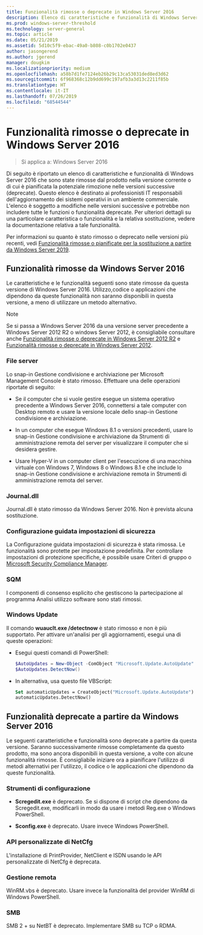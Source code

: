 ```yaml
---
title: Funzionalità rimosse o deprecate in Windows Server 2016
description: Elenco di caratteristiche e funzionalità di Windows Server 2016 che sono state rimosse dal prodotto nella versione corrente o di cui è pianificata la possibile rimozione nelle versioni successive (deprecate). Questo elenco è destinato ai professionisti IT responsabili dell'aggiornamento dei sistemi operativi in un ambiente commerciale.
ms.prod: windows-server-threshold
ms.technology: server-general
ms.topic: article
ms.date: 05/21/2019
ms.assetid: 5d10c5f9-ebac-49a0-b808-c0b1702e0437
author: jasongerend
ms.author: jgerend
manager: dougkim
ms.localizationpriority: medium
ms.openlocfilehash: a58b7d1fe7124eb26b29c13ca53031ded8ed3d62
ms.sourcegitcommit: 6f968368c12b9dd699c197afb3a3d13c2211f85b
ms.translationtype: HT
ms.contentlocale: it-IT
ms.lasthandoff: 07/26/2019
ms.locfileid: "68544544"
---
```

# <a name="features-removed-or-deprecated-in--windows-server-2016"></a>Funzionalità rimosse o deprecate in Windows Server 2016

>Si applica a: Windows Server 2016

Di seguito è riportato un elenco di caratteristiche e funzionalità di Windows Server 2016 che sono state rimosse dal prodotto nella versione corrente o di cui è pianificata la potenziale rimozione nelle versioni successive (deprecate). Questo elenco è destinato ai professionisti IT responsabili dell'aggiornamento dei sistemi operativi in un ambiente commerciale. L'elenco è soggetto a modifiche nelle versioni successive e potrebbe non includere tutte le funzioni o funzionalità deprecate. Per ulteriori dettagli su una particolare caratteristica o funzionalità e la relativa sostituzione, vedere la documentazione relativa a tale funzionalità.

Per informazioni su quanto è stato rimosso o deprecato nelle versioni più recenti, vedi [Funzionalità rimosse o pianificate per la sostituzione a partire da Windows Server 2019](../get-started-19/removed-features-19.md).

## <a name="features-removed-from-windows-server-2016"></a>Funzionalità rimosse da Windows Server 2016

Le caratteristiche e le funzionalità seguenti sono state rimosse da questa versione di Windows Server 2016. Utilizzo,codice o applicazioni che dipendono da queste funzionalità non saranno disponibili in questa versione, a meno di utilizzare un metodo alternativo.  

> [!NOTE]  
> Se si passa a Windows Server 2016 da una versione server precedente a Windows Server 2012 R2 o windows Server 2012, è consigliabile consultare anche [Funzionalità rimosse o deprecate in Windows Server 2012 R2](https://technet.microsoft.com/library/dn303411.aspx) e [Funzionalità rimosse o deprecate in Windows Server 2012](https://technet.microsoft.com/library/hh831568.aspx).  


### <a name="file-server"></a>File server  
Lo snap-in Gestione condivisione e archiviazione per Microsoft Management Console è stato rimosso. Effettuare una delle operazioni riportate di seguito:  

-   Se il computer che si vuole gestire esegue un sistema operativo precedente a Windows Server 2016, connettersi a tale computer con Desktop remoto e usare la versione locale dello snap-in Gestione condivisione e archiviazione.  

-   In un computer che esegue Windows 8.1 o versioni precedenti, usare lo snap-in Gestione condivisione e archiviazione da Strumenti di amministrazione remota del server per visualizzare il computer che si desidera gestire.  

-   Usare Hyper-V in un computer client per l'esecuzione di una macchina virtuale con Windows 7, Windows 8 o Windows 8.1 e che include lo snap-in Gestione condivisione e archiviazione remota in Strumenti di amministrazione remota del server.  

### <a name="journaldll"></a>Journal.dll  
Journal.dll è stato rimosso da Windows Server 2016. Non è prevista alcuna sostituzione.  

### <a name="security-configuration-wizard"></a>Configurazione guidata impostazioni di sicurezza  
La Configurazione guidata impostazioni di sicurezza è stata rimossa. Le funzionalità sono protette per impostazione predefinita. Per controllare impostazioni di protezione specifiche, è possibile usare Criteri di gruppo o [Microsoft Security Compliance Manager](https://technet.microsoft.com/solutionaccelerators/cc835245.aspx).  

### <a name="sqm"></a>SQM  
I componenti di consenso esplicito che gestiscono la partecipazione al programma Analisi utilizzo software sono stati rimossi. 

### <a name="windows-update"></a>Windows Update
Il comando **wuauclt.exe /detectnow** è stato rimosso e non è più supportato. Per attivare un'analisi per gli aggiornamenti, esegui una di queste operazioni:

- Esegui questi comandi di PowerShell:
    ````powershell
    $AutoUpdates = New-Object -ComObject "Microsoft.Update.AutoUpdate"
    $AutoUpdates.DetectNow()
    ````

- In alternativa, usa questo file VBScript:
    ````vb
    Set automaticUpdates = CreateObject("Microsoft.Update.AutoUpdate")
    automaticUpdates.DetectNow()
    ````

## <a name="features-deprecated-starting-with-windows-server-2016"></a>Funzionalità deprecate a partire da Windows Server 2016 
Le seguenti caratteristiche e funzionalità sono deprecate a partire da questa versione. Saranno successivamente rimosse completamente da questo prodotto, ma sono ancora disponibili in questa versione, a volte con alcune funzionalità rimosse. È consigliabile iniziare ora a pianificare l'utilizzo di metodi alternativi per l'utilizzo, il codice o le applicazioni che dipendono da queste funzionalità.  

### <a name="configuration-tools"></a>Strumenti di configurazione  

-   **Scregedit.exe** è deprecato. Se si dispone di script che dipendono da Scregedit.exe, modificarli in modo da usare i metodi Reg.exe o Windows PowerShell.  

-   **Sconfig.exe** è deprecato. Usare invece Windows PowerShell.  

### <a name="netcfg-custom-apis"></a>API personalizzate di NetCfg  
L'installazione di PrintProvider, NetClient e ISDN usando le API personalizzate di NetCfg è deprecata.  

### <a name="remote-management"></a>Gestione remota  
WinRM.vbs è deprecato. Usare invece la funzionalità del provider WinRM di Windows PowerShell.  

### <a name="smb"></a>SMB  
SMB 2 + su NetBT è deprecato. Implementare SMB su TCP o RDMA. 
